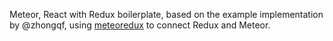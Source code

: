 Meteor, React with Redux boilerplate, based on the example implementation by @zhongqf, using [meteoredux](https://www.npmjs.com/package/meteoredux) to connect Redux and Meteor.
